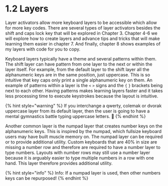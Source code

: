 # 1.2 Layers

Layer activators allow more keyboard layers to be accessible which allow for more key codes. There are several types of layer activators besides the shift and caps lock key that will be explored in Chapter 3. Chapter 4-6 we will explore how to create layers and advance tips and tricks that will make learning them easier in chapter 7. And finally,  chapter 8 shows examples of my layers with code for you to copy.

Keyboard layers typically have a theme and several patterns within them. The shift layer can have pattern from one layer to the next or within the layer itself. For example, from the default layer to the shift layer all the alphanumeric keys are in the same position, just uppercase. This is so intuitive that key caps only print a single alphanumeric key on them. An example of patterns within a layer is the `<` `>` signs and the `{` `}` brackets being next to each other. Having patterns makes learning layers faster and it takes less processing time to execute keystrokes because the layout is intuitive.

{% hint style="warning" %}
If you interchange a qwerty, colemak or dvorak uppercase layer from its default layer, then the user is going to have a mental gymnastics battle typing uppercase letters. 🤣
{% endhint %}

Another common layer is the numpad layer that creates number keys on the alphanumeric keys. This is inspired by the numpad, which fullsize keyboard users may have built muscle memory on. The numpad layer can be required or to provide additional utility. Custom keyboards that are 40% in size are missing a number row and therefore are required to have a number layer to type numbers. Layouts with number rows may still use a number layer because it is arguably easier to type multiple numbers in a row with one hand. This layer therefore provides additional utility.

{% hint style="info" %}
Info: If a numpad layer is used, then other numbers keys can be repurposed!
{% endhint %}
